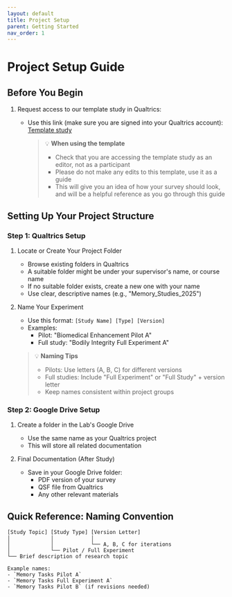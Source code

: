 ```yaml
---
layout: default
title: Project Setup
parent: Getting Started
nav_order: 1
---
```


# Project Setup Guide

## Before You Begin
1. Request access to our template study in Qualtrics:
   - Use this link (make sure you are signed into your Qualtrics account): [Template study](https://practicalethics.fra1.qualtrics.com/jfe/form/SV_cO6I4XAlvNnQPaK)

     > 💡 **When using the template**
     >  - Check that you are accessing the template study as an editor, not as a participant
     >  - Please do not make any edits to this template, use it as a guide
     >  - This will give you an idea of how your survey should look, and will be a helpful reference as you go through this guide

## Setting Up Your Project Structure

### Step 1: Qualtrics Setup
1. Locate or Create Your Project Folder
   - Browse existing folders in Qualtrics
   - A suitable folder might be under your supervisor's name, or course name
   - If no suitable folder exists, create a new one with your name
   - Use clear, descriptive names (e.g., "Memory_Studies_2025")

2. Name Your Experiment
   - Use this format: `[Study Name] [Type] [Version]`
   - Examples:
     - Pilot: "Biomedical Enhancement Pilot A"
     - Full study: "Bodily Integrity Full Experiment A"
   
   > 💡 **Naming Tips**
   > - Pilots: Use letters (A, B, C) for different versions
   > - Full studies: Include "Full Experiment" or "Full Study" + version letter
   > - Keep names consistent within project groups

### Step 2: Google Drive Setup
1. Create a folder in the Lab's Google Drive
   - Use the same name as your Qualtrics project
   - This will store all related documentation

2. Final Documentation (After Study)
   - Save in your Google Drive folder:
     - PDF version of your survey
     - QSF file from Qualtrics
     - Any other relevant materials

## Quick Reference: Naming Convention
```text
[Study Topic] [Study Type] [Version Letter]
│             │            │
│             │            └── A, B, C for iterations
│             └── Pilot / Full Experiment
└── Brief description of research topic

Example names:
- `Memory Tasks Pilot A`
- `Memory Tasks Full Experiment A`
- `Memory Tasks Pilot B` (if revisions needed)
